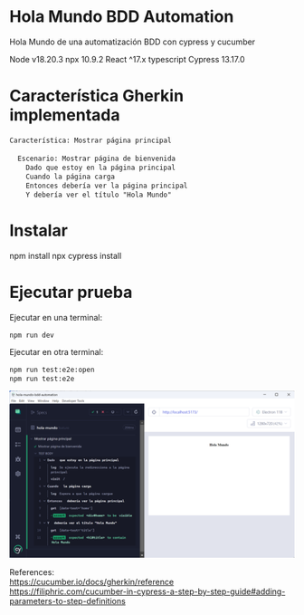 # Hola Mundo BDD Automation
Hola Mundo de una automatización BDD con cypress y cucumber

Node v18.20.3
npx 10.9.2
React ^17.x
typescript
Cypress 13.17.0      


#  Característica Gherkin implementada

```
Característica: Mostrar página principal

  Escenario: Mostrar página de bienvenida
    Dado que estoy en la página principal
    Cuando la página carga
    Entonces debería ver la página principal
    Y debería ver el título "Hola Mundo"
```

#  Instalar
npm install
npx cypress install

#  Ejecutar prueba

Ejecutar en una terminal:
```
npm run dev
```

Ejecutar en otra terminal:
```
npm run test:e2e:open
npm run test:e2e 
```

![Screenshot cypress](doc/img/screenshot_cypress_hola_mundo.png)

References: \
https://cucumber.io/docs/gherkin/reference \
https://filiphric.com/cucumber-in-cypress-a-step-by-step-guide#adding-parameters-to-step-definitions

